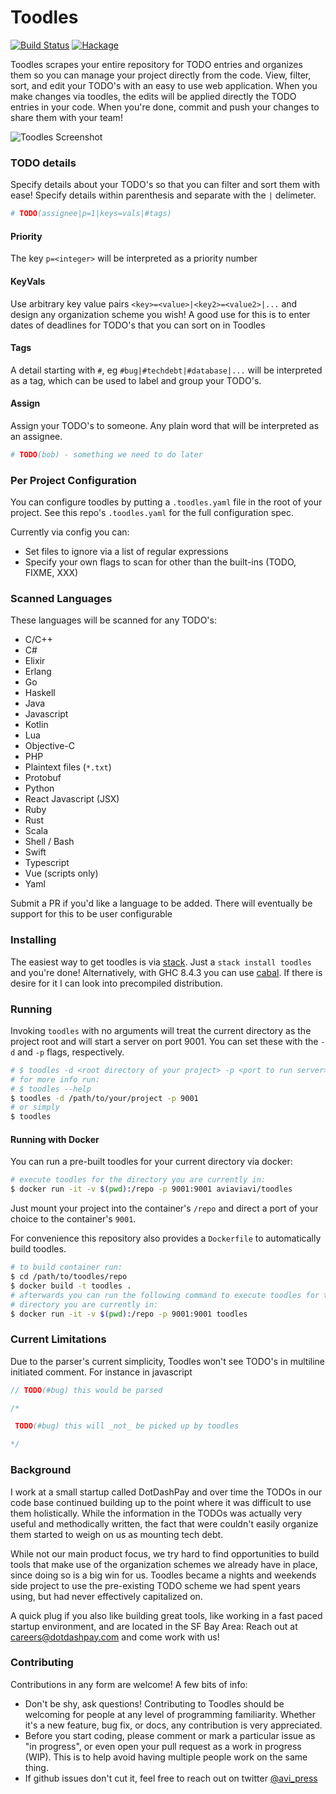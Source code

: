 # Toodles

[![Build Status](https://travis-ci.org/aviaviavi/toodles.svg?branch=master)](https://travis-ci.org/aviaviavi/toodles)
[![Hackage](https://img.shields.io/hackage/v/toodles.svg)](https://hackage.haskell.org/package/toodles)

Toodles scrapes your entire repository for TODO entries and organizes them so
you can manage your project directly from the code. View, filter, sort, and edit
your TODO's with an easy to use web application. When you make changes via
toodles, the edits will be applied directly the TODO entries in your code.
When you're done, commit and push your changes to share them with your team!

![Toodles Screenshot](https://i.imgur.com/DEwzMYn.png)

### TODO details

Specify details about your TODO's so that you can filter and sort them with
ease! Specify details within parenthesis and separate with the `|` delimeter.

```python
# TODO(assignee|p=1|keys=vals|#tags)
```

#### Priority

The key `p=<integer>` will be interpreted as a priority number

#### KeyVals

Use arbitrary key value pairs `<key>=<value>|<key2>=<value2>|...` and design any
organization scheme you wish! A good use for this is to enter dates of deadlines
for TODO's that you can sort on in Toodles

#### Tags

A detail starting with `#`, eg `#bug|#techdebt|#database|...` will be interpreted as
a tag, which can be used to label and group your TODO's.

#### Assign

Assign your TODO's to someone. Any plain word that will be interpreted as an assignee.

```python
# TODO(bob) - something we need to do later
```

### Per Project Configuration

You can configure toodles by putting a `.toodles.yaml` file in the root of your
project. See this repo's `.toodles.yaml` for the full configuration spec.

Currently via config you can:

- Set files to ignore via a list of regular expressions
- Specify your own flags to scan for other than the built-ins (TODO, FIXME, XXX)

### Scanned Languages

These languages will be scanned for any TODO's:

- C/C++
- C#
- Elixir
- Erlang
- Go
- Haskell
- Java
- Javascript
- Kotlin
- Lua
- Objective-C
- PHP
- Plaintext files (`*.txt`)
- Protobuf
- Python
- React Javascript (JSX)
- Ruby
- Rust
- Scala
- Shell / Bash
- Swift
- Typescript
- Vue (scripts only)
- Yaml

Submit a PR if you'd like a language to be added. There will eventually be
support for this to be user configurable

### Installing

The easiest way to get toodles is via [stack](https://docs.haskellstack.org).
Just a `stack install toodles` and you're done! Alternatively, with GHC 8.4.3
you can use [cabal](https://www.haskell.org/cabal/download.html). If there is
desire for it I can look into precompiled distribution.

### Running

Invoking `toodles` with no arguments will treat the current directory as the
project root and will start a server on port 9001. You can set these with the
`-d` and `-p` flags, respectively.


```bash
# $ toodles -d <root directory of your project> -p <port to run server>
# for more info run:
# $ toodles --help
$ toodles -d /path/to/your/project -p 9001
# or simply
$ toodles
```
#### Running with Docker

You can run a pre-built toodles for your current directory via docker:

```bash
# execute toodles for the directory you are currently in:
$ docker run -it -v $(pwd):/repo -p 9001:9001 aviaviavi/toodles
```

Just mount your project into the container's `/repo` and direct a port of your choice to the container's `9001`.

For convenience this repository also provides a `Dockerfile` to automatically
build toodles.

```bash
# to build container run:
$ cd /path/to/toodles/repo
$ docker build -t toodles .
# afterwards you can run the following command to execute toodles for the
# directory you are currently in:
$ docker run -it -v $(pwd):/repo -p 9001:9001 toodles

```

### Current Limitations

Due to the parser's current simplicity, Toodles won't see TODO's in multiline
initiated comment. For instance in javascript

```javascript
// TODO(#bug) this would be parsed

/*

 TODO(#bug) this will _not_ be picked up by toodles

*/
```

### Background

I work at a small startup called DotDashPay and over time the TODOs in our code
base continued building up to the point where it was difficult to use them
holistically. While the information in the TODOs was actually very useful and
methodically written, the fact that were couldn't easily organize them started
to weigh on us as mounting tech debt.

While not our main product focus, we try hard to find opportunities to build
tools that make use of the organization schemes we already have in place, since
doing so is a big win for us. Toodles became a nights and weekends side
project to use the pre-existing TODO scheme we had spent years using, but had
never effectively capitalized on.

A quick plug if you also like building great tools, like working in a fast paced
startup environment, and are located in the SF Bay Area: Reach out at
careers@dotdashpay.com and come work with us!

### Contributing

Contributions in any form are welcome! A few bits of info:

- Don't be shy, ask questions! Contributing to Toodles should be welcoming for
  people at any level of programming familiarity. Whether it's a new feature,
  bug fix, or docs, any contribution is very appreciated.
- Before you start coding, please comment or mark a particular issue as "in
  progress", or even open your pull request as a work in progress (WIP). This is
  to help avoid having multiple people work on the same thing.
- If github issues don't cut it, feel free to reach out on twitter
  [@avi_press](https://twitter.com/avi_press)
